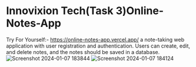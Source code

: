 # Innovixion Tech(Task 3)Online-Notes-App
Try For Yourself:- https://online-notes-app.vercel.app/
a note-taking web application with user registration and authentication. Users can create, edit, and delete notes, and the notes should be saved in a database.
![Screenshot 2024-01-07 183844](https://github.com/rishabhmaindola/InnovixionTech-Dec16-Task-3/assets/143874827/69e46572-b259-4fd0-83ec-613a51692886)
![Screenshot 2024-01-07 184124](https://github.com/rishabhmaindola/InnovixionTech-Dec16-Task-3/assets/143874827/93c4084c-b8d5-4724-acf0-d59ab15faabc)

